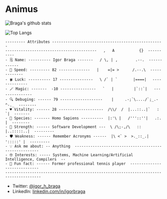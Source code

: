 # Animus

![Braga's github stats](https://github-readme-stats.vercel.app/api?username=bragaigor&show_icons=true&theme=dark)

![Top Langs](https://github-readme-stats.vercel.app/api/top-langs/?username=bragaigor&theme=dark&hide=CSS)


```
--------- Attributes --------------------------------------------------
-----------------------------------------   ,   A           {}  ----------
- 🗒️ Name: ---------- Igor Braga -------   / \, | ,        .--.  ------------
- 🚀 Speed: --------- 82 --------------   |    =|= >      /.--.\  -------------
- 🍀 Luck: ---------- 17 ---------------   \ /` | `       |====|　 --------------
- 🪄 Magic: -------  -10 ----------------   `   |         |`::`|   ---------------
- 🔍 Debuging: ------ 79 -------------------    |     .-;`\..../`;_.-^-._  --------
- ♥️ Vitality: ------ 28 --------------------  /\\/  /  |...::..|`   :   `|  -------
- 🧬 Species: ------- Homo Sapiens ----------  |:'\ |   /'''::''|   .:.   |  --------
- 💪 Strength: ------ Software Development ---  \ /\;-,/\   ::  |..:::::..|  ---------
- 🛡️ Weakness: ------ Remember Acronyms ------  |\ <` >  >._::_.| ':::::' |  ---------
- 💡 Ask me about: -- Anything  ------------------------------------------------------
- 🤓 Interests: ----- Systems, Machine Learning/Artificial Intelligence, Compilers  --
- 🤔 Fun fact: ------ Former professional tennis player  -----------------------------
--------------------------------------------------------------------------------------
```

- Twitter: [@igor_h_braga](https://twitter.com/igor_h_braga)
- LinkedIn: [linkedin.com/in/igorbraga](https://www.linkedin.com/in/igorbraga)
